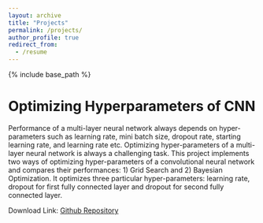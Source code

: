 ```yaml
---
layout: archive
title: "Projects"
permalink: /projects/
author_profile: true
redirect_from:
  - /resume
---
```


{% include base_path %}

Optimizing Hyperparameters of CNN
======
Performance of a multi-layer neural network always depends on hyper-parameters such as learning rate, mini batch size, dropout rate, starting learning rate, and learning rate etc. Optimizing hyper-parameters of a multi-layer neural network is always a challenging task. This project implements two ways of optimizing hyper-parameters of a convolutional neural network and compares their performances: 1) Grid Search and 2) Bayesian Optimization. It optimizes three particular hyper-parameters: learning rate, dropout for first fully connected layer and dropout for second fully connected layer.

Download Link: [Github Repository](https://github.com/kanchanchy/Optimizing-Hyperparameters-CNN)


